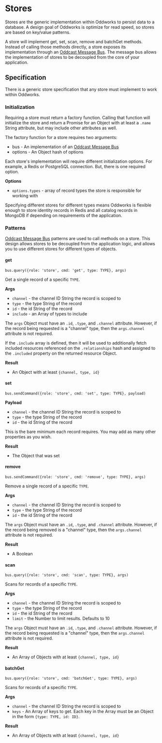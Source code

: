 # Stores

Stores are the generic implementation within Oddworks to persist data to a database. A design goal of Oddworks is optimize for read speed, so stores are based on key/value patterns.

A store will implement get, set, scan, remove and batchGet methods. Instead of calling those methods directly, a store exposes its implementation through an [Oddcast Message Bus](https://github.com/oddnetworks/oddcast). The message bus allows the implementation of stores to be decoupled from the core of your application.

## Specification
There is a generic store specification that any store must implement to work within Oddworks.

### Initialization
Requiring a store must return a factory function. Calling that function will initialize the store and return a Promise for an Object with at least a `.name` String attribute, but may include other attributes as well.

The factory function for a store requires two arguments:

* bus - An implementation of an [Oddcast Message Bus](https://github.com/oddnetworks/oddcast)
* options - An Object hash of options

Each store's implementation will require different initialization options. For example, a Redis or PostgreSQL connection. But, there is one required option.

**Options**

* `options.types` - array of record types the store is responsible for working with

Specifying different stores for different types means Oddworks is flexible enough to store identity records in Redis and all catalog records in MongoDB if depending on requirements of the application.

### Patterns
[Oddcast Message Bus](https://github.com/oddnetworks/oddcast) patterns are used to call methods on a store. This design allows stores to be decoupled from the application logic, and allows you to use different stores for different types of objects.

#### get
`bus.query({role: 'store', cmd: 'get', type: TYPE}, args)`

Get a single record of a specific `TYPE`.

**Args**

* `channel` - the channel ID String the record is scoped to
* `type` - the type String of the record
* `id` - the id String of the record
* `include` - an Array of types to include

The `args` Object must have an `.id`, `.type`, and `.channel` attribute. However, if the record being requested is a "channel" type, then the `args.channel` attribute is not required.

If the `.include` array is defined, then it will be used to additionally fetch included resources referenced on the `.relationships` hash and assigned to the `.included` property on the returned resource Object.

**Result**

* An Object with at least `{channel, type, id}`

#### set
`bus.sendCommand({role: 'store', cmd: 'set', type: TYPE}, payload)`

**Payload**

* `channel` - the channel ID String the record is scoped to
* `type` - the type String of the record
* `id` - the id String of the record

This is the bare minimum each record requires. You may add as many other properties as you wish.

**Result**

* The Object that was set

#### remove
`bus.sendCommand({role: 'store', cmd: 'remove', type: TYPE}, args)`

Remove a single record of a specific `TYPE`.

**Args**

* `channel` - the channel ID String the record is scoped to
* `type` - the type String of the record
* `id` - the id String of the record

The `args` Object must have an `.id`, `.type`, and `.channel` attribute. However, if the record being removed is a "channel" type, then the `args.channel` attribute is not required.

**Result**

* A Boolean

#### scan
`bus.query({role: 'store', cmd: 'scan', type: TYPE}, args)`

Scans for records of a specific `TYPE`.

**Args**

* `channel` - the channel ID String the record is scoped to
* `type` - the type String of the record
* `id` - the id String of the record
* `limit` - the Number to limit results. Defaults to 10

The `args` Object must have an `.id`, `.type`, and `.channel` attribute. However, if the record being requested is a "channel" type, then the `args.channel` attribute is not required.

**Result**

* An Array of Objects with at least `{channel, type, id}`

#### batchGet
`bus.query({role: 'store', cmd: 'batchGet', type: TYPE}, args)`

Scans for records of a specific `TYPE`.

**Args**

* `channel` - the channel ID String the record is scoped to
* `keys` - An Array of keys to get. Each key in the Array must be an Object in the form `{type: TYPE, id: ID}`.

**Result**

* An Array of Objects with at least `{channel, type, id}`
